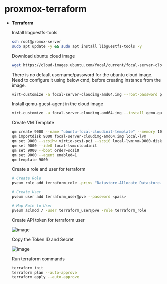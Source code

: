# proxmox-terraform

- **Terraform**
    
    Install libguestfs-tools
    
    ```bash
    ssh root@promox-server
    sudo apt update -y && sudo apt install libguestfs-tools -y
    ```
    
    Download ubuntu cloud image
    
    ```bash
    wget https://cloud-images.ubuntu.com/focal/current/focal-server-cloudimg-amd64.img
    ```
    
    There is no default username/password for the ubuntu cloud image. Need to configure it using below cmd, before creating instance from the image.
    
    ```bash
    virt-customize -a focal-server-cloudimg-amd64.img --root-password password:<pass>
    ```
    
    Install qemu-guest-agent in the cloud image
    
    ```bash
    virt-customize -a focal-server-cloudimg-amd64.img --install qemu-guest-agent
    ```
    
    Create VM Template
    
    ```bash
    qm create 9000 --name "ubuntu-focal-cloudinit-template" --memory 1024 --cores 1 --net0 virtio,bridge=vmbr0
    qm importdisk 9000 focal-server-cloudimg-amd64.img local-lvm
    qm set 9000 --scsihw virtio-scsi-pci --scsi0 local-lvm:vm-9000-disk-0
    qm set 9000 --ide0 local-lvm:cloudinit
    qm set 9000 --boot order=scsi0
    qm set 9000 --agent enabled=1
    qm template 9000
    ```
    
    Create a role and user for terraform
    
    ```bash
    # Create Role
    pveum role add terraform_role -privs "Datastore.Allocate Datastore.AllocateSpace Datastore.AllocateTemplate Datastore.Audit Group.Allocate Mapping.Audit Mapping.Use Pool.Allocate Pool.Audit Realm.AllocateUser SDN.Allocate SDN.Audit SDN.Use Sys.Audit Sys.Console Sys.Syslog Sys.Modify User.Modify VM.Allocate VM.Audit VM.Backup VM.Clone VM.Config.CDROM VM.Config.CPU VM.Config.Cloudinit VM.Config.Disk VM.Config.HWType VM.Config.Memory VM.Config.Network VM.Config.Options VM.Console VM.Migrate VM.Monitor VM.PowerMgmt VM.Snapshot VM.Snapshot.Rollback"
    
    # Create User
    pveum user add terraform_user@pve --password <pass>
    
    # Map Role to User
    pveum aclmod / -user terraform_user@pve -role terraform_role
    ```
    
    Create API token for terraform user
    
    ![image](https://github.com/user-attachments/assets/e5b66693-2140-4b08-98d0-1bf23e5443cb)

    
    Copy the Token ID and Secret
    
    ![image](https://github.com/user-attachments/assets/298e956f-e364-4ac8-b0a4-318fae6b68f2)
    
                
    Run terraform commands
        
    ```bash
    terraform init
    terraform plan --auto-approve
    terraform apply --auto-approve
    ```
